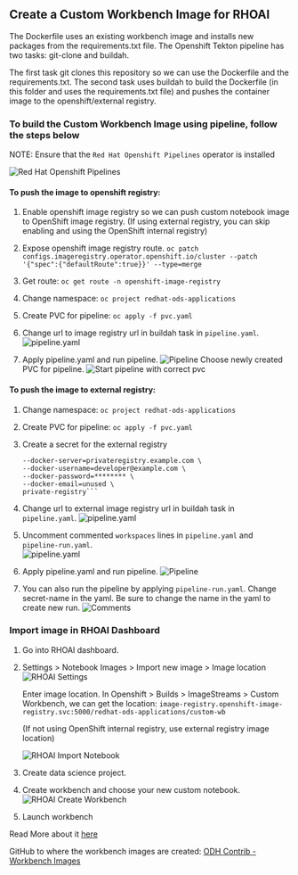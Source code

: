 ## Create a Custom Workbench Image for RHOAI

The Dockerfile uses an existing workbench image and installs new packages from the requirements.txt file.
The Openshift Tekton pipeline has two tasks: git-clone and buildah.

The first task git clones this repository so we can use the Dockerfile and the requirements.txt.
The second task uses buildah to build the Dockerfile (in this folder and uses the requirements.txt file) and pushes the container image to the openshift/external registry.

### To build the Custom Workbench Image using pipeline, follow the steps below

NOTE: Ensure that the `Red Hat Openshift Pipelines` operator is installed

![Red Hat Openshift Pipelines](./readme_images/openshift-pipelines-operator.png)

#### To push the image to openshift registry:

1. Enable openshift image registry so we can push custom notebook image to OpenShift image registry.
(If using external registry, you can skip enabling and using the OpenShift internal registry)
2. Expose openshift image registry route.
`oc patch configs.imageregistry.operator.openshift.io/cluster --patch '{"spec":{"defaultRoute":true}}' --type=merge`

3. Get route:
`oc get route -n openshift-image-registry`

4. Change namespace:
`oc project redhat-ods-applications`

5. Create PVC for pipeline:
`oc apply -f pvc.yaml`

6. Change url to image registry url in buildah task in `pipeline.yaml`.
![pipeline.yaml](./readme_images/buildah_change_image_url.png "Change image url")

7. Apply pipeline.yaml and run pipeline.
![Pipeline](./readme_images/pipeline.png "Pipeline")
Choose newly created PVC for pipeline.
![Start pipeline with correct pvc](./readme_images/start_pipeline.png "Start pipeline")

#### To push the image to external registry:

1. Change namespace:
`oc project redhat-ods-applications`

2. Create PVC for pipeline:
`oc apply -f pvc.yaml`

3. Create a secret for the external registry

    ```oc create secret docker-registry \
    --docker-server=privateregistry.example.com \
    --docker-username=developer@example.com \
    --docker-password=******** \
    --docker-email=unused \
    private-registry```

4. Change url to external image registry url in buildah task in `pipeline.yaml`.
![pipeline.yaml](./readme_images/buildah_change_image_url_external_reg.png "Change image url")

5. Uncomment commented `workspaces` lines in `pipeline.yaml` and `pipeline-run.yaml`.  
    ![pipeline.yaml](./readme_images/comments-pipeline.png)

6. Apply pipeline.yaml and run pipeline.
    ![Pipeline](./readme_images/pipeline.png "Pipeline")

7. You can also run the pipeline by applying `pipeline-run.yaml`. Change secret-name in the yaml.
    Be sure to change the name in the yaml to create new run.
    ![Comments](./readme_images/pipeline-run-comments.png)

### Import image in RHOAI Dashboard

1. Go into RHOAI dashboard.

2. Settings > Notebook Images > Import new image > Image location
    ![RHOAI Settings](./readme_images/rhoai_settings.png "RHOAI Settings")

    Enter image location. In Openshift > Builds > ImageStreams > Custom Workbench, we can get the location:
    `image-registry.openshift-image-registry.svc:5000/redhat-ods-applications/custom-wb`

    (If not using OpenShift internal registry, use external registry image location)

    ![RHOAI Import Notebook](./readme_images/import_notebook_image.png "RHOAI Import Notebook")

3. Create data science project.

4. Create workbench and choose your new custom notebook.
![RHOAI Create Workbench](./readme_images/create_workbench.png "RHOAI Create workbench with custom notebook")

5. Launch workbench

Read More about it [here](https://ai-on-openshift.io/odh-rhoai/custom-notebooks/#install-python-packages)

GitHub to where the workbench images are created: [ODH Contrib - Workbench Images](https://github.com/opendatahub-io-contrib/workbench-images/tree/main)